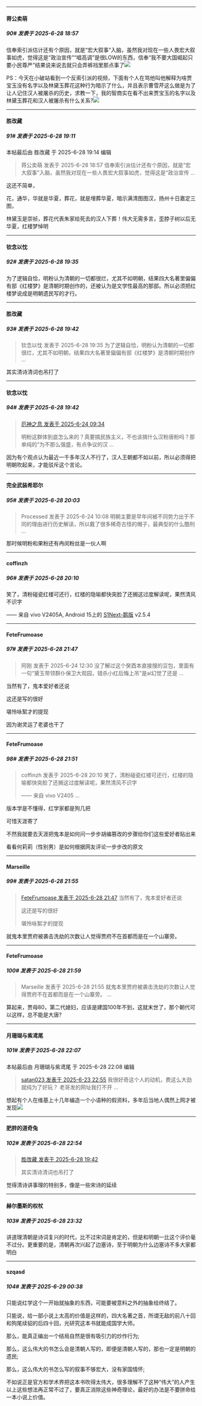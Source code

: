 ﻿
*****

####  蒋公卖萌  
##### 90#       发表于 2025-6-28 18:57

信奉索引派估计还有个原因，就是“宏大叙事”入脑，虽然我对现在一些人畏宏大叙事如虎，觉得这是“政治宣传”“唱高调”是很LOW的东西，信奉“我不要大国崛起只要小民尊严”结果说来说去就只会弄裤裆里那点事了<img src="https://static.stage1st.com/image/smiley/face2017/067.png" referrerpolicy="no-referrer">

PS：今天在小破站看到一个反索引派的视频，下面有个人在骂他叫他解释为啥贾宝玉没有名字以及林黛玉葬花这种行为暗示了什么，并且表示曹雪芹这么做是为了让人记住汉人被屠杀的历史，求教一下，我的智商实在看不出来贾宝玉的名字以及林黛玉葬花和汉人被屠杀有什么关系?<img src="https://static.stage1st.com/image/smiley/face2017/067.png" referrerpolicy="no-referrer">


*****

####  胜改藏  
##### 91#       发表于 2025-6-28 19:11

 本帖最后由 胜改藏 于 2025-6-28 19:14 编辑 
<blockquote>蒋公卖萌 发表于 2025-6-28 18:57
信奉索引派估计还有个原因，就是“宏大叙事”入脑，虽然我对现在一些人畏宏大叙事如虎，觉得这是“政治宣传 ...</blockquote>

这还不简单，

花，通华，华就是华夏，葬花，就是埋葬华夏，暗示满清图图汉，扬州十日嘉定三图，

林黛玉是崇祯，葬花代表朱家给死去的汉人下葬！伟大无需多言，歪脖子树以后无华夏，红楼梦悼明


*****

####  钦念以忱  
##### 92#       发表于 2025-6-28 19:35

为了逻辑自恰，明粉认为清朝的一切都很烂，尤其不如明朝，结果四大名著里偏偏有部《红楼梦》是清朝时期创作的，还被认为是文学性最高的那部。所以必须把红楼梦说成是明朝遗民写的才行。


*****

####  胜改藏  
##### 93#       发表于 2025-6-28 19:42

<blockquote>钦念以忱 发表于 2025-6-28 19:35
为了逻辑自恰，明粉认为清朝的一切都很烂，尤其不如明朝，结果四大名著里偏偏有部《红楼梦》是清朝时期创作 ...</blockquote>
其实清诗清词也吊打了

*****

####  钦念以忱  
##### 94#       发表于 2025-6-28 19:42

<blockquote><a href="httphttps://stage1st.com/2b/forum.php?mod=redirect&amp;goto=findpost&amp;pid=67989428&amp;ptid=2254658" target="_blank">厄神之息 发表于 2025-6-24 09:34</a>

明粉这群体到底怎么来的？真要搞民族主义，不也该搞什么汉粉唐粉吗？那单纯的“为不那么强盛，有点争议的汉 ...</blockquote>
因为有个观点认为最近一千多年汉人不行了，汉人王朝都不如以前，所以必须得把明朝吹起来，才能驳斥这个言论。


*****

####  完全武装希耶尔  
##### 95#       发表于 2025-6-28 20:03

<blockquote>Processed 发表于 2025-6-24 10:08
明朝主要是早年间被不同势力出于不同的理由进行历史解读，所以戴了很多稀奇古怪的帽子，最典型的什么酷刑 ...</blockquote>
那时候明粉和果粉还有冉闵粉丝是一伙人啊


*****

####  coffinzh  
##### 96#       发表于 2025-6-28 20:10

笑了，清粉碰瓷红楼可还行，红楼的隐喻都快突脸了还搁这过度解读呢，果然清风不识字

—— 来自 vivo V2405A, Android 15上的 [S1Next-鹅版](https://github.com/ykrank/S1-Next/releases) v2.5.4


*****

####  FeteFrumoase  
##### 97#       发表于 2025-6-28 21:47

<blockquote>阿刚 发表于 2025-6-24 12:30
没了解过这个癸酉本直接搜的豆包，里面有一句“黛玉带领群仆保卫大观园，错杀小红后悔上吊”是ai幻觉了还是 ...</blockquote>
当然有了，鬼本爱好者还说

这还是写的很好

堪怜咏絮才的提现

因为谢灵运了老婆也干了


*****

####  FeteFrumoase  
##### 98#       发表于 2025-6-28 21:51

<blockquote>coffinzh 发表于 2025-6-28 20:10
笑了，清粉碰瓷红楼可还行，红楼的隐喻都快突脸了还搁这过度解读呢，果然清风不识字

—— 来自 vivo V2405 ...</blockquote>
版本学是不懂得，红学家都是狗几把

可惜天涯寄了

不然我就要去天涯把鬼本是如何问一步步胡编篡改的步骤给你们这些爱好者贴出来

看看何莉莉（性别男）是如何根据网友评论一步步改的原文


*****

####  Marseille  
##### 99#       发表于 2025-6-28 21:55

<blockquote><a href="httphttps://stage1st.com/2b/forum.php?mod=redirect&amp;goto=findpost&amp;pid=68015850&amp;ptid=2254658" target="_blank">FeteFrumoase 发表于 2025-6-28 21:47</a>
当然有了，鬼本爱好者还说

这还是写的很好

堪怜咏絮才的提现</blockquote>
就鬼本里贾府被袭击洗劫的次数让人觉得贾府不在首都而是在一个山寨旁。

*****

####  FeteFrumoase  
##### 100#       发表于 2025-6-28 21:59

<blockquote>Marseille 发表于 2025-6-28 21:55
就鬼本里贾府被袭击洗劫的次数让人觉得贾府不在首都而是在一个山寨旁。 ...</blockquote>

算起来，贾母80，第二代媳妇，应该是建国100年不到，这就末世了，那个朝代可以这样，总不能是大唐?


*****

####  月珊瑚与紫鸢尾  
##### 101#       发表于 2025-6-28 22:07

 本帖最后由 月珊瑚与紫鸢尾 于 2025-6-28 22:08 编辑 
<blockquote><a href="httphttps://stage1st.com/2b/forum.php?mod=redirect&amp;goto=findpost&amp;pid=67988172&amp;ptid=2254658" target="_blank">satan023 发表于 2025-6-23 22:55</a>
我很好奇这个人的动机，费这么大劲就纯为了好玩？
老哥发的网址我打不开 ...</blockquote>
想起有个人在维基上十几年编造一个小语种的假资料，多年后当地人偶然上网才被发现<img src="https://static.stage1st.com/image/smiley/face2017/068.png" referrerpolicy="no-referrer">


*****

####  肥胖的道奇兔  
##### 102#       发表于 2025-6-28 22:54

<blockquote><a href="httphttps://stage1st.com/2b/forum.php?mod=redirect&amp;goto=findpost&amp;pid=68015363&amp;ptid=2254658" target="_blank">胜改藏 发表于 2025-6-28 19:42</a>

其实清诗清词也吊打了</blockquote>
觉得清诗讲事理的特别多，像是一些宋诗的延续


*****

####  赫尔墨斯的权杖  
##### 103#       发表于 2025-6-28 23:32

讲道理清朝是诗词复兴的时代，比不过宋词是肯定的，但是和明朝一比这个评价毫不过分。更重要的是，清朝再次兴起了边塞诗，至于明朝为什么边塞诗不多大家都明白


*****

####  szqasd  
##### 104#       发表于 2025-6-29 00:38

只能说红学这个一开始就抽象的东西，可能要被意料之外的抽象给终结了。

只能说，给一部小说上太高的价值是这样的，四大名著之首，所谓无敌的前八十回和狗尾续貂的后四十回，光研究这本书就能成国学大师。

那么，能真正编出一个结局自然是很有吸引力的炒作行为;

那么，这么伟大的书怎么会是清朝人写的，即便是清朝人写的，那也一定是明朝的遗民;

那么，这么伟大的书怎么写的叙事不够宏大，没有家国情怀;

不如说正是官方和学术界把这本书吹得太伟大，很多理解不了这种“伟大”的人产生以上这些想法再正常不过了，要真正消除这些神奇理论，最好的办法是不要拼命给一本小说上价值。

